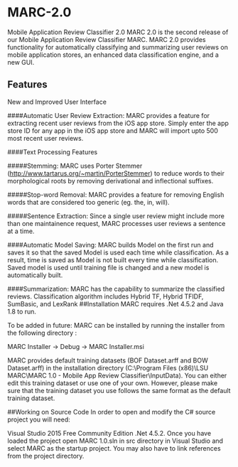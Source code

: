 # MARC-2.0
Mobile Application Review Classifier 2.0
MARC 2.0 is the second release of our Mobile Application Review Classifier MARC. MARC 2.0 provides functionality for automatically classifying and summarizing user reviews on mobile application stores, an enhanced data classification engine, and a new GUI.

## Features

New and Improved User Interface

####Automatic User Review Extraction: MARC provides a feature for extracting recent user reviews from the iOS app store. Simply enter the app store ID for any app in the iOS app store and MARC will import upto 500 most recent user reviews.

####Text Processing Features

#####Stemming: MARC uses Porter Stemmer (http://www.tartarus.org/~martin/PorterStemmer) to reduce words to their morphological roots by removing derivational and inflectional suffixes.

#####Stop-word Removal: MARC provides a feature for removing English words that are considered too generic (eg. the, in, will).

#####Sentence Extraction: Since a single user review might include more than one maintainence request, MARC processes user reviews a sentence at a time.

####Automatic Model Saving: MARC builds Model on the first run and saves it so that the saved Model is used each time while classification. As a result, time is saved as Model is not built every time while classification. Saved model is used until training file is changed and a new model is automatically built. 

####Summarization: MARC has the capability to summarize the classified reviews. Classification algorithm includes Hybrid TF, Hybrid TFIDF, SumBasic, and LexRank
##Installation MARC requires .Net 4.5.2 and Java 1.8 to run. 

To be added in future:
MARC can be installed by running the installer from the following directory :

MARC Installer -> Debug -> MARC Installer.msi

MARC provides default training datasets (BOF Dataset.arff and BOW Dataset.arff) in the installation directory (C:\Program Files (x86)\LSU MARC\MARC 1.0 - Mobile App Review Classifier\InputData). You can either edit this training dataset or use one of your own. However, please make sure that the training dataset you use follows the same format as the default training dataset.

##Working on Source Code In order to open and modify the C# source project you will need:

Visual Studio 2015 Free Community Edition
.Net 4.5.2. Once you have loaded the project open MARC 1.0.sln in src directory in Visual Studio and select MARC as the startup project. You may also have to link references from the project directory.
